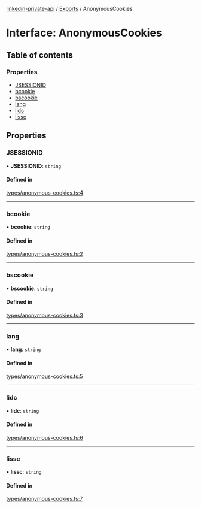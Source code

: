 [linkedin-private-api](../README.md) / [Exports](../modules.md) / AnonymousCookies

# Interface: AnonymousCookies

## Table of contents

### Properties

- [JSESSIONID](AnonymousCookies.md#jsessionid)
- [bcookie](AnonymousCookies.md#bcookie)
- [bscookie](AnonymousCookies.md#bscookie)
- [lang](AnonymousCookies.md#lang)
- [lidc](AnonymousCookies.md#lidc)
- [lissc](AnonymousCookies.md#lissc)

## Properties

### JSESSIONID

• **JSESSIONID**: `string`

#### Defined in

[types/anonymous-cookies.ts:4](https://github.com/SkyberSolutions/linkedin-private-api/blob/2fe9e6a/src/types/anonymous-cookies.ts#L4)

___

### bcookie

• **bcookie**: `string`

#### Defined in

[types/anonymous-cookies.ts:2](https://github.com/SkyberSolutions/linkedin-private-api/blob/2fe9e6a/src/types/anonymous-cookies.ts#L2)

___

### bscookie

• **bscookie**: `string`

#### Defined in

[types/anonymous-cookies.ts:3](https://github.com/SkyberSolutions/linkedin-private-api/blob/2fe9e6a/src/types/anonymous-cookies.ts#L3)

___

### lang

• **lang**: `string`

#### Defined in

[types/anonymous-cookies.ts:5](https://github.com/SkyberSolutions/linkedin-private-api/blob/2fe9e6a/src/types/anonymous-cookies.ts#L5)

___

### lidc

• **lidc**: `string`

#### Defined in

[types/anonymous-cookies.ts:6](https://github.com/SkyberSolutions/linkedin-private-api/blob/2fe9e6a/src/types/anonymous-cookies.ts#L6)

___

### lissc

• **lissc**: `string`

#### Defined in

[types/anonymous-cookies.ts:7](https://github.com/SkyberSolutions/linkedin-private-api/blob/2fe9e6a/src/types/anonymous-cookies.ts#L7)

